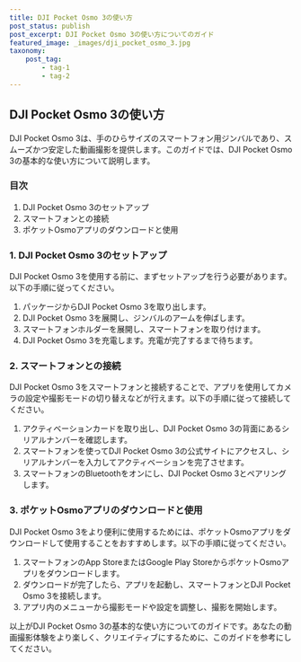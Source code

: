 ```yaml
---
title: DJI Pocket Osmo 3の使い方
post_status: publish
post_excerpt: DJI Pocket Osmo 3の使い方についてのガイド
featured_image: _images/dji_pocket_osmo_3.jpg
taxonomy:
    post_tag:
        - tag-1
        - tag-2
---
```


## DJI Pocket Osmo 3の使い方

DJI Pocket Osmo 3は、手のひらサイズのスマートフォン用ジンバルであり、スムーズかつ安定した動画撮影を提供します。このガイドでは、DJI Pocket Osmo 3の基本的な使い方について説明します。

### 目次
1. DJI Pocket Osmo 3のセットアップ
2. スマートフォンとの接続
3. ポケットOsmoアプリのダウンロードと使用

### 1. DJI Pocket Osmo 3のセットアップ

DJI Pocket Osmo 3を使用する前に、まずセットアップを行う必要があります。以下の手順に従ってください。

1. パッケージからDJI Pocket Osmo 3を取り出します。
2. DJI Pocket Osmo 3を展開し、ジンバルのアームを伸ばします。
3. スマートフォンホルダーを展開し、スマートフォンを取り付けます。
4. DJI Pocket Osmo 3を充電します。充電が完了するまで待ちます。

### 2. スマートフォンとの接続

DJI Pocket Osmo 3をスマートフォンと接続することで、アプリを使用してカメラの設定や撮影モードの切り替えなどが行えます。以下の手順に従って接続してください。

1. アクティベーションカードを取り出し、DJI Pocket Osmo 3の背面にあるシリアルナンバーを確認します。
2. スマートフォンを使ってDJI Pocket Osmo 3の公式サイトにアクセスし、シリアルナンバーを入力してアクティベーションを完了させます。
3. スマートフォンのBluetoothをオンにし、DJI Pocket Osmo 3とペアリングします。

### 3. ポケットOsmoアプリのダウンロードと使用

DJI Pocket Osmo 3をより便利に使用するためには、ポケットOsmoアプリをダウンロードして使用することをおすすめします。以下の手順に従ってください。

1. スマートフォンのApp StoreまたはGoogle Play StoreからポケットOsmoアプリをダウンロードします。
2. ダウンロードが完了したら、アプリを起動し、スマートフォンとDJI Pocket Osmo 3を接続します。
3. アプリ内のメニューから撮影モードや設定を調整し、撮影を開始します。

以上がDJI Pocket Osmo 3の基本的な使い方についてのガイドです。あなたの動画撮影体験をより楽しく、クリエイティブにするために、このガイドを参考にしてください。